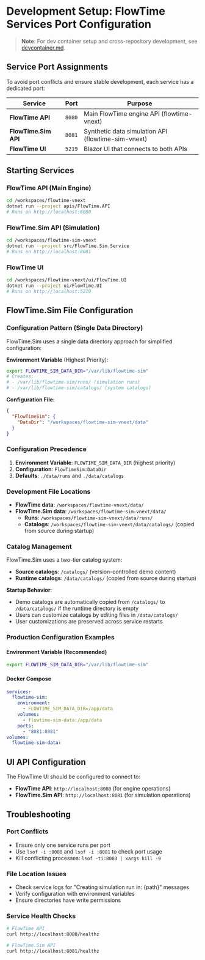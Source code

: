 # Development Setup: FlowTime Services Port Configuration

> **Note**: For dev container setup and cross-repository development, see [devcontainer.md](devcontainer.md).

## **Service Port Assignments**

To avoid port conflicts and ensure stable development, each service has a dedicated port:

| Service | Port | Purpose |
|---------|------|---------|
| **FlowTime API** | `8080` | Main FlowTime engine API (flowtime-vnext) |
| **FlowTime.Sim API** | `8081` | Synthetic data simulation API (flowtime-sim-vnext) |
| **FlowTime UI** | `5219` | Blazor UI that connects to both APIs |

## **Starting Services**

### FlowTime API (Main Engine)
```bash
cd /workspaces/flowtime-vnext
dotnet run --project apis/FlowTime.API
# Runs on http://localhost:8080
```

### FlowTime.Sim API (Simulation)
```bash
cd /workspaces/flowtime-sim-vnext  
dotnet run --project src/FlowTime.Sim.Service
# Runs on http://localhost:8081
```

### FlowTime UI
```bash
cd /workspaces/flowtime-vnext/ui/FlowTime.UI
dotnet run --project ui/FlowTime.UI
# Runs on http://localhost:5219
```

## **FlowTime.Sim File Configuration**

### Configuration Pattern (Single Data Directory)
FlowTime.Sim uses a single data directory approach for simplified configuration:

**Environment Variable** (Highest Priority):
```bash
export FLOWTIME_SIM_DATA_DIR="/var/lib/flowtime-sim"
# Creates:
# - /var/lib/flowtime-sim/runs/ (simulation runs)
# - /var/lib/flowtime-sim/catalogs/ (system catalogs)
```

**Configuration File**:
```json
{
  "FlowTimeSim": {
    "DataDir": "/workspaces/flowtime-sim-vnext/data"
  }
}
```

### Configuration Precedence
1. **Environment Variable**: `FLOWTIME_SIM_DATA_DIR` (highest priority)
2. **Configuration**: `FlowTimeSim:DataDir` 
3. **Defaults**: `./data/runs` and `./data/catalogs`

### Development File Locations
- **FlowTime data**: `/workspaces/flowtime-vnext/data/`
- **FlowTime.Sim data**: `/workspaces/flowtime-sim-vnext/data/`
  - **Runs**: `/workspaces/flowtime-sim-vnext/data/runs/`
  - **Catalogs**: `/workspaces/flowtime-sim-vnext/data/catalogs/` (copied from source during startup)

### Catalog Management
FlowTime.Sim uses a two-tier catalog system:
- **Source catalogs**: `/catalogs/` (version-controlled demo content)
- **Runtime catalogs**: `/data/catalogs/` (copied from source during startup)

**Startup Behavior**:
- Demo catalogs are automatically copied from `/catalogs/` to `/data/catalogs/` if the runtime directory is empty
- Users can customize catalogs by editing files in `/data/catalogs/`
- User customizations are preserved across service restarts

### Production Configuration Examples

#### Environment Variable (Recommended)
```bash
export FLOWTIME_SIM_DATA_DIR="/var/lib/flowtime-sim"
```

#### Docker Compose
```yaml
services:
  flowtime-sim:
    environment:
      - FLOWTIME_SIM_DATA_DIR=/app/data
    volumes:
      - flowtime-sim-data:/app/data
    ports:
      - "8081:8081"
volumes:
  flowtime-sim-data:
```

## **UI API Configuration**

The FlowTime UI should be configured to connect to:
- **FlowTime API**: `http://localhost:8080` (for engine operations)
- **FlowTime.Sim API**: `http://localhost:8081` (for simulation operations)

## **Troubleshooting**

### Port Conflicts
- Ensure only one service runs per port
- Use `lsof -i :8080` and `lsof -i :8081` to check port usage
- Kill conflicting processes: `lsof -ti:8080 | xargs kill -9`

### File Location Issues
- Check service logs for "Creating simulation run in: {path}" messages
- Verify configuration with environment variables
- Ensure directories have write permissions

### Service Health Checks
```bash
# FlowTime API
curl http://localhost:8080/healthz

# FlowTime.Sim API  
curl http://localhost:8081/healthz
```
